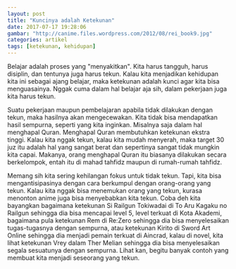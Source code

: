 ```yaml
---
layout: post
title: "Kuncinya adalah Ketekunan"
date: 2017-07-17 19:28:06
gambar: "http://canime.files.wordpress.com/2012/08/rei_book9.jpg"
categories: artikel
tags: [ketekunan, kehidupan]
---
```


Belajar adalah proses yang "menyakitkan". Kita harus tangguh, harus disiplin, dan tentunya juga harus tekun. Kalau kita menjadikan kehidupan kita ini sebagai ajang belajar, maka ketekunan adalah kunci agar kita bisa menguasainya. Nggak cuma dalam hal belajar aja sih, dalam pekerjaan juga kita harus tekun.

Suatu pekerjaan maupun pembelajaran apabila tidak dilakukan dengan tekun, maka hasilnya akan mengecewakan. Kita tidak bisa mendapatkan hasil sempurna, seperti yang kita inginkan. Misalnya saja dalam hal menghapal Quran. Menghapal Quran membutuhkan ketekunan ekstra tinggi. Kalau kita nggak tekun, kalau kita mudah menyerah, maka target 30 juz itu adalah hal yang sangat berat dan sepertinya sangat tidak mungkin kita capai. Makanya, orang menghapal Quran itu biasanya dilakukan secara berkelompok, entah itu di mahad tahfidz maupun di rumah-rumah tahfidz.

Memang sih kita sering kehilangan fokus untuk tidak tekun. Tapi, kita bisa mengantisipasinya dengan cara berkumpul dengan orang-orang yang tekun. Kalau kita nggak bisa menemukan orang yang tekun, kurasa menonton anime juga bisa menyebabkan kita tekun. Coba deh kita bayangkan bagaimana ketekunan Si Railgun Tokiwadai di To Aru Kagaku no Railgun sehingga dia bisa mencapai level 5, level terkuat di Kota Akademi, bagaimana pula ketekunan Rem di Re:Zero sehingga dia bisa menyelesaikan tugas-tugasnya dengan sempurna, atau ketekunan Kirito di Sword Art Online sehingga dia menjadi pemain terkuat di Aincrad, kalau di novel, kita lihat ketekunan Vrey dalam Ther Melian sehingga dia bisa menyelesaikan segala sesuatunya dengan sempurna. Lihat kan, begitu banyak contoh yang membuat kita menjadi seseorang yang tekun.